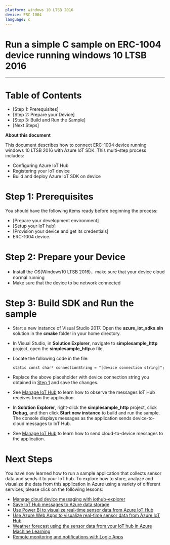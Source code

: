 ```yaml
---
platform: windows 10 LTSB 2016
device: ERC-1004
language: c
---
```


Run a simple C sample on ERC-1004 device running windows 10 LTSB 2016
===
---

# Table of Contents


-   [Step 1: Prerequisites]
-   [Step 2: Prepare your Device]
-   [Step 3: Build and Run the Sample]
-   [Next Steps]



**About this document**

This document describes how to connect ERC-1004 device running windows 10 LTSB 2016 with Azure IoT SDK. This multi-step process includes:
-   Configuring Azure IoT Hub
-   Registering your IoT device
-   Build and deploy Azure IoT SDK on device

<a name="Prerequisites"></a>
# Step 1: Prerequisites

You should have the following items ready before beginning the process:

-   [Prepare your development environment]
-   [Setup your IoT hub]
-   [Provision your device and get its credentials]
-   ERC-1004 device.


<a name="PrepareDevice"></a>
# Step 2: Prepare your Device

-   Install the OS(Windows10 LTSB 2016)，make sure that your device cloud normal running
-   Make sure that the device to be network connected


<a name="Build"></a>
# Step 3: Build SDK and Run the sample

-   Start a new instance of Visual Studio 2017. Open the **azure_iot_sdks.sln** solution in the **cmake** folder in your home directory.

-   In Visual Studio, in **Solution Explorer**, navigate to **simplesample_http** project, open the **simplesample_http.c** file.

-   Locate the following code in the file:

        static const char* connectionString = "[device connection string]";

-   Replace the above placeholder with device connection string you obtained in [Step 1](#Prerequisites) and save the changes.

-   See [Manage IoT Hub][lnk-manage-iot-hub] to learn how to observe the messages IoT Hub receives from the application.

-   In **Solution Explorer**, right-click the **simplesample_http** project, click **Debug**, and then click **Start new instance** to build and run the sample. The console displays messages as the application sends device-to-cloud messages to IoT Hub.

-   See [Manage IoT Hub][lnk-manage-iot-hub] to learn how to send cloud-to-device messages to the application.

<a name="NextSteps"></a>
# Next Steps

You have now learned how to run a sample application that collects sensor data and sends it to your IoT hub. To explore how to store, analyze and visualize the data from this application in Azure using a variety of different services, please click on the following lessons:

-   [Manage cloud device messaging with iothub-explorer]
-   [Save IoT Hub messages to Azure data storage]
-   [Use Power BI to visualize real-time sensor data from Azure IoT Hub]
-   [Use Azure Web Apps to visualize real-time sensor data from Azure IoT Hub]
-   [Weather forecast using the sensor data from your IoT hub in Azure Machine Learning]
-   [Remote monitoring and notifications with Logic Apps]   

[Manage cloud device messaging with iothub-explorer]: https://docs.microsoft.com/en-us/azure/iot-hub/iot-hub-explorer-cloud-device-messaging
[Save IoT Hub messages to Azure data storage]: https://docs.microsoft.com/en-us/azure/iot-hub/iot-hub-store-data-in-azure-table-storage
[Use Power BI to visualize real-time sensor data from Azure IoT Hub]: https://docs.microsoft.com/en-us/azure/iot-hub/iot-hub-live-data-visualization-in-power-bi
[Use Azure Web Apps to visualize real-time sensor data from Azure IoT Hub]: https://docs.microsoft.com/en-us/azure/iot-hub/iot-hub-live-data-visualization-in-web-apps
[Weather forecast using the sensor data from your IoT hub in Azure Machine Learning]: https://docs.microsoft.com/en-us/azure/iot-hub/iot-hub-weather-forecast-machine-learning
[Remote monitoring and notifications with Logic Apps]: https://docs.microsoft.com/en-us/azure/iot-hub/iot-hub-monitoring-notifications-with-azure-logic-apps
[setup-devbox-windows]: https://github.com/Azure/azure-iot-sdk-c/blob/master/doc/devbox_setup.md
[lnk-setup-iot-hub]: ../../setup_iothub.md
[lnk-manage-iot-hub]: ../../manage_iot_hub.md

